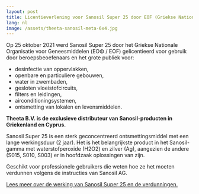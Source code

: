 ```yaml
---
layout: post
title: Licentieverlening voor Sanosil Super 25 door EOF (Griekse Nationale Organisatie voor Geneesmiddelen)
lang: nl
image: /assets/theeta-sanosil-meta-6x4.jpg
---
```


Op 25 oktober 2021 werd Sanosil Super 25 door het Griekse Nationale Organisatie voor Geneesmiddelen (ΕΟΦ / EOF) gelicentieerd voor gebruik door beroepsbeoefenaars en het grote publiek voor:
- desinfectie van oppervlakken,
- openbare en particuliere gebouwen, 
- water in zwembaden, 
- gesloten vloeistofcircuits, 
- filters en leidingen, 
- airconditioningsystemen, 
- ontsmetting van lokalen en levensmiddelen.

**Theeta B.V. is de exclusieve distributeur van Sanosil-producten in Griekenland en Cyprus.**

Sanosil Super 25 is een sterk geconcentreerd ontsmettingsmiddel met een lange werkingsduur (2 jaar). Het is het belangrijkste product in het Sanosil-gamma met waterstofperoxide (H2O2) en zilver (Ag), aangezien de andere (S015, S010, S003) er in hoofdzaak oplossingen van zijn.

Geschikt voor professionele gebruikers die weten hoe ze het moeten verdunnen volgens de instructies van Sanosil AG.

[Lees meer over de werking van Sanosil Super 25 en de verdunningen.](/{{page.lang}}/sanosil)